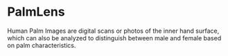# PalmLens
Human Palm Images are digital scans or photos of the inner hand surface, which can also be analyzed to distinguish between male and female based on palm characteristics.
